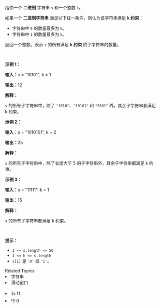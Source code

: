 <p>给你一个 <strong>二进制</strong> 字符串 <code>s</code> 和一个整数 <code>k</code>。</p>

<p>如果一个 <strong>二进制字符串</strong> 满足以下任一条件，则认为该字符串满足 <strong>k 约束</strong>：</p>

<ul> 
 <li>字符串中 <code>0</code> 的数量最多为 <code>k</code>。</li> 
 <li>字符串中 <code>1</code> 的数量最多为 <code>k</code>。</li> 
</ul>

<p>返回一个整数，表示 <code>s</code> 的所有满足 <strong>k 约束 </strong>的<span data-keyword="substring-nonempty">子字符串</span>的数量。</p>

<p>&nbsp;</p>

<p><strong class="example">示例 1：</strong></p>

<div class="example-block"> 
 <p><strong>输入：</strong><span class="example-io">s = "10101", k = 1</span></p> 
</div>

<p><strong>输出：</strong><span class="example-io">12</span></p>

<p><strong>解释：</strong></p>

<p><code>s</code> 的所有子字符串中，除了 <code>"1010"</code>、<code>"10101"</code> 和 <code>"0101"</code> 外，其余子字符串都满足 k 约束。</p>

<p><strong class="example">示例 2：</strong></p>

<div class="example-block"> 
 <p><strong>输入：</strong><span class="example-io">s = "1010101", k = 2</span></p> 
</div>

<p><strong>输出：</strong><span class="example-io">25</span></p>

<p><strong>解释：</strong></p>

<p><code>s</code> 的所有子字符串中，除了长度大于 5 的子字符串外，其余子字符串都满足 k 约束。</p>

<p><strong class="example">示例 3：</strong></p>

<div class="example-block"> 
 <p><strong>输入：</strong><span class="example-io">s = "11111", k = 1</span></p> 
</div>

<p><strong>输出：</strong><span class="example-io">15</span></p>

<p><strong>解释：</strong></p>

<p><code>s</code> 的所有子字符串都满足 k 约束。</p>

<p>&nbsp;</p>

<p><strong>提示：</strong></p>

<ul> 
 <li><code>1 &lt;= s.length &lt;= 50</code></li> 
 <li><code>1 &lt;= k &lt;= s.length</code></li> 
 <li><code>s[i]</code> 是 <code>'0'</code> 或 <code>'1'</code>。</li> 
</ul>

<div><div>Related Topics</div><div><li>字符串</li><li>滑动窗口</li></div></div><br><div><li>👍 11</li><li>👎 0</li></div>